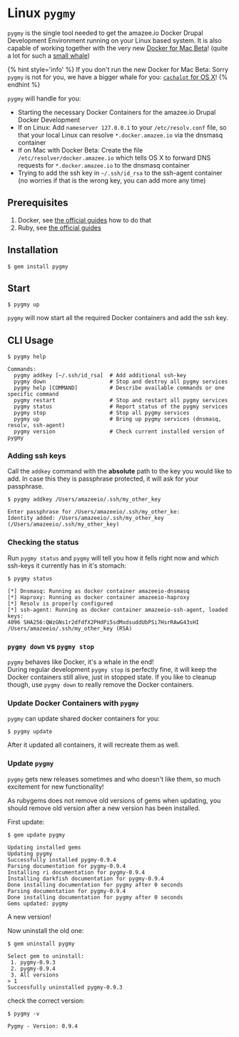 # Linux `pygmy`
`pygmy` is the single tool needed to get the amazee.io Docker Drupal Development Environment running on your Linux based system. It is also capable of working together with the very new [Docker for Mac Beta](https://blog.docker.com/2016/03/docker-for-mac-windows-beta/)! (quite a lot for such a [small whale](https://en.wikipedia.org/wiki/Pygmy_sperm_whale))

{% hint style='info' %}
If you don't run the new Docker for Mac Beta: Sorry `pygmy` is not for you, we have a bigger whale for you: [`cachalot` for OS X](local_docker_development/os_x_cachalot.md)! 
{% endhint %}

`pygmy` will handle for you:
* Starting the necessary Docker Containers for the amazee.io Drupal Docker Development
* If on Linux: Add `nameserver 127.0.0.1` to your `/etc/resolv.conf` file, so that your local Linux can resolve `*.docker.amazee.io` via the dnsmasq container
* If on Mac with Docker Beta: Create the file `/etc/resolver/docker.amazee.io` which tells OS X to forward DNS requests for `*.docker.amazee.io` to the dnsmasq container
* Trying to add the ssh key in `~/.ssh/id_rsa` to the ssh-agent container (no worries if that is the wrong key, you can add more any time)



## Prerequisites
1. Docker, see [the official guides](https://docs.docker.com/engine/installation/) how to do that
2. Ruby, see [the official guides ](https://www.ruby-lang.org/en/documentation/installation/)

## Installation
    $ gem install pygmy

## Start

    $ pygmy up

`pygmy` will now start all the required Docker containers and add the ssh key.

## CLI Usage

```
$ pygmy help

Commands:
  pygmy addkey [~/.ssh/id_rsa]  # Add additional ssh-key
  pygmy down                    # Stop and destroy all pygmy services
  pygmy help [COMMAND]          # Describe available commands or one specific command
  pygmy restart                 # Stop and restart all pygmy services
  pygmy status                  # Report status of the pygmy services
  pygmy stop                    # Stop all pygmy services
  pygmy up                      # Bring up pygmy services (dnsmasq, resolv, ssh-agent)
  pygmy version                 # Check current installed version of pygmy
```

### Adding ssh keys

Call the `addkey` command with the **absolute** path to the key you would like to add. In case this they is passphrase protected, it will ask for your passphrase.

    $ pygmy addkey /Users/amazeeio/.ssh/my_other_key
    
    Enter passphrase for /Users/amazeeio/.ssh/my_other_ke:
    Identity added: /Users/amazeeio/.ssh/my_other_key (/Users/amazeeio/.ssh/my_other_key) 
    
### Checking the status

Run `pygmy status` and `pygmy` will tell you how it fells right now and which ssh-keys it currently has in it's stomach:

    $ pygmy status
    
    [*] Dnsmasq: Running as docker container amazeeio-dnsmasq
    [*] Haproxy: Running as docker container amazeeio-haproxy
    [*] Resolv is properly configured
    [*] ssh-agent: Running as docker container amazeeio-ssh-agent, loaded keys:
    4096 SHA256:QWzGNs1r2dfdfX2PHdPi5sdMxdsuddUbPSi7HsrRAwG43sHI /Users/amazeeio/.ssh/my_other_key (RSA)
    

### `pygmy down` vs `pygmy stop`

`pygmy` behaves like Docker, it's a whale in the end!  
During regular development `pygmy stop` is perfectly fine, it will keep the Docker containers still alive, just in stopped state.
If you like to cleanup though, use `pygmy down` to really remove the Docker containers.

### Update Docker Containers with `pygmy`

`pygmy` can update shared docker containers for you:

    $ pygmy update
    
After it updated all containers, it will recreate them as well.


### Update `pygmy`

`pygmy` gets new releases sometimes and who doesn't like them, so much excitement for new functionality!

As rubygems does not remove old versions of gems when updating, you should remove old version after a new version has been installed.

First update:

    $ gem update pygmy
    
    Updating installed gems
    Updating pygmy
    Successfully installed pygmy-0.9.4
    Parsing documentation for pygmy-0.9.4
    Installing ri documentation for pygmy-0.9.4
    Installing darkfish documentation for pygmy-0.9.4
    Done installing documentation for pygmy after 0 seconds
    Parsing documentation for pygmy-0.9.4
    Done installing documentation for pygmy after 0 seconds
    Gems updated: pygmy

A new version!

Now uninstall the old one:

    $ gem uninstall pygmy

    Select gem to uninstall:
     1. pygmy-0.9.3
     2. pygmy-0.9.4
     3. All versions
    > 1
    Successfully uninstalled pygmy-0.9.3

check the correct version:

    $ pygmy -v
    
    Pygmy - Version: 0.9.4

